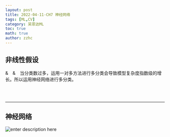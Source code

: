 ```yaml
---
layout: post
title: 2022-04-11-CH7 神经网络
tags: [ML,CV]
category: 吴恩达ML
toc: true
math: true
author: zzhc
---
```



## 非线性假设

&&emsp;&&emsp;当分类数过多，运用一对多方法进行多分类会导致模型复杂度指数级的增长。所以运用神经网络进行多分类。





<br>
<br>

***


## 神经网络

![enter description here](http://img.zzhc321.xyz/blog/1649766950189.png)